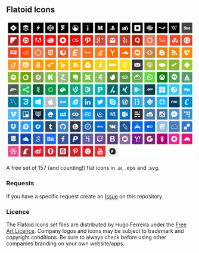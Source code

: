 ## Flatoid Icons

![Flatoid Icons preview](flatoids_square_preview-01.png)

A free set of 157 (and counting!) flat icons in .ai, .eps and .svg.

### Requests

If you have a specific request create an <a href="https://github.com/hugosferreira/flatoids/issues">Issue</a> on this repository.

### Licence

The Flatoid Icons set files are distributed by Hugo Ferreira under the [Free Art Licence](http://artlibre.org/licence/lal/en).
Company logos and icons may be subject to trademark and copyright conditions.
Be sure to always check before using other companies branding on your own website/apps.
